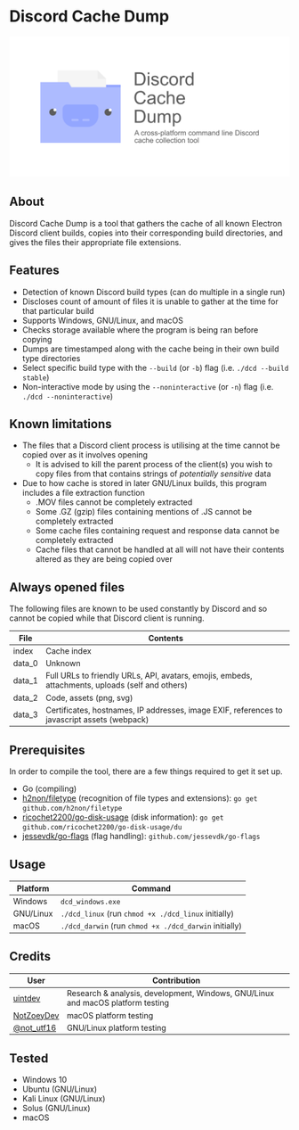# Discord Cache Dump
<img src="banner.png" alt="Banner with logo">

## About

Discord Cache Dump is a tool that gathers the cache of all known Electron Discord client builds, copies into their corresponding build directories, and gives the files their appropriate file extensions.

## Features

- Detection of known Discord build types (can do multiple in a single run)
- Discloses count of amount of files it is unable to gather at the time for that particular build
- Supports Windows, GNU/Linux, and macOS
- Checks storage available where the program is being ran before copying
- Dumps are timestamped along with the cache being in their own build type directories
- Select specific build type with the `--build` (or `-b`) flag (i.e. `./dcd --build stable`)
- Non-interactive mode by using the `--noninteractive` (or `-n`) flag (i.e. `./dcd --noninteractive`) 

## Known limitations

- The files that a Discord client process is utilising at the time cannot be copied over as it involves opening
  - It is advised to kill the parent process of the client(s) you wish to copy files from that contains strings of *potentially sensitive* data
- Due to how cache is stored in later GNU/Linux builds, this program includes a file extraction function 
  - .MOV files cannot be completely extracted
  - Some .GZ (gzip) files containing mentions of .JS cannot be completely extracted
  - Some cache files containing request and response data cannot be completely extracted
  - Cache files that cannot be handled at all will not have their contents altered as they are being copied over

## Always opened files
The following files are known to be used constantly by Discord and so cannot be copied while that Discord client is running.

| File   | Contents                                                                                         |
| ------ | ------------------------------------------------------------------------------------------------ |
| index  | Cache index                                                                                      |
| data_0 | Unknown                                                                                          |
| data_1 | Full URLs to friendly URLs, API, avatars, emojis, embeds, attachments, uploads (self and others) |
| data_2 | Code, assets (png, svg)                                                                          |
| data_3 | Certificates, hostnames, IP addresses, image EXIF, references to javascript assets (webpack)     |

## Prerequisites

In order to compile the tool, there are a few things required to get it set up.

- Go (compiling)
- [h2non/filetype](https://github.com/h2non/filetype) (recognition of file types and extensions): `go get github.com/h2non/filetype`
- [ricochet2200/go-disk-usage](https://github.com/ricochet2200/go-disk-usage) (disk information): `go get github.com/ricochet2200/go-disk-usage/du`
- [jessevdk/go-flags](https://github.com/jessevdk/go-flags) (flag handling): `github.com/jessevdk/go-flags`

## Usage

| Platform  | Command                                                |
| --------- | ------------------------------------------------------ |
| Windows   | `dcd_windows.exe`                                      |
| GNU/Linux | `./dcd_linux` (run `chmod +x ./dcd_linux` initially)   |
| macOS     | `./dcd_darwin` (run `chmod +x ./dcd_darwin` initially) |

## Credits
| User                                        | Contribution                                                                        |
| ------------------------------------------- | ----------------------------------------------------------------------------------- |
| [uintdev](https://github.com/uintdev)   | Research &amp; analysis, development, Windows, GNU/Linux and macOS platform testing |
| [NotZoeyDev](https://github.com/NotZoeyDev) | macOS platform testing                                                              |
| [@not_utf16](https://twitter.com/not_utf16) | GNU/Linux platform testing                                                          |

## Tested
- Windows 10
- Ubuntu (GNU/Linux)
- Kali Linux (GNU/Linux)
- Solus (GNU/Linux)
- macOS
